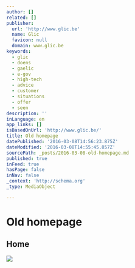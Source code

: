 ```yaml
---
author: []
related: []
publisher:
  url: 'http://www.glic.be'
  name: Glic
  favicon: null
  domain: www.glic.be
keywords:
  - glic
  - doens
  - gaelic
  - e-gov
  - high-tech
  - advice
  - customer
  - situations
  - offer
  - seen
description: ''
inLanguage: en
app_links: []
isBasedOnUrl: 'http://www.glic.be/'
title: Old homepage
datePublished: '2016-03-08T14:56:23.875Z'
dateModified: '2016-03-08T14:55:45.857Z'
sourcePath: _posts/2016-03-08-old-homepage.md
published: true
inFeed: true
hasPage: false
inNav: false
_context: 'http://schema.org'
_type: MediaObject

---
```

# Old homepage

<article style=""><h1>Home</h1><img src="http://www.glic.be/Resources/glic.jpeg" /></article>